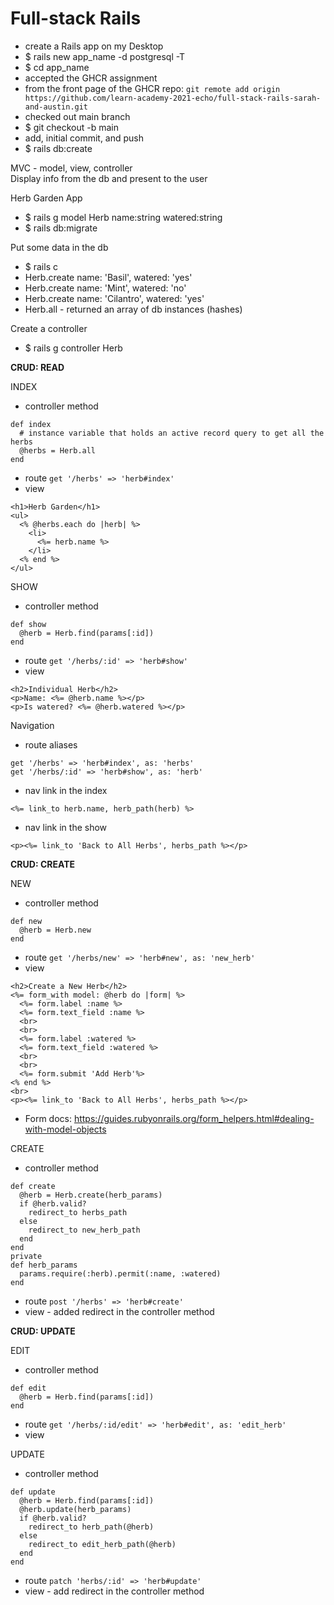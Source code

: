 # Full-stack Rails


- create a Rails app on my Desktop
- $ rails new app_name -d postgresql -T
- $ cd app_name
- accepted the GHCR assignment
- from the front page of the GHCR repo: `git remote add origin https://github.com/learn-academy-2021-echo/full-stack-rails-sarah-and-austin.git`
- checked out main branch
- $ git checkout -b main
- add, initial commit, and push
- $ rails db:create

MVC - model, view, controller  
Display info from the db and present to the user

Herb Garden App
- $ rails g model Herb name:string watered:string
- $ rails db:migrate

Put some data in the db
- $ rails c
- Herb.create name: 'Basil', watered: 'yes'
- Herb.create name: 'Mint', watered: 'no'
- Herb.create name: 'Cilantro', watered: 'yes'
- Herb.all - returned an array of db instances (hashes)

Create a controller
- $ rails g controller Herb


**CRUD: READ**

INDEX
- controller method
```
def index
  # instance variable that holds an active record query to get all the herbs
  @herbs = Herb.all
end
```
- route `get '/herbs' => 'herb#index'`
- view
```
<h1>Herb Garden</h1>
<ul>
  <% @herbs.each do |herb| %>
    <li>
      <%= herb.name %>
    </li>
  <% end %>
</ul>
```

SHOW
- controller method
```
def show
  @herb = Herb.find(params[:id])
end
```
- route `get '/herbs/:id' => 'herb#show'`
- view
```
<h2>Individual Herb</h2>
<p>Name: <%= @herb.name %></p>
<p>Is watered? <%= @herb.watered %></p>
```

Navigation
- route aliases
```
get '/herbs' => 'herb#index', as: 'herbs'
get '/herbs/:id' => 'herb#show', as: 'herb'
```
- nav link in the index
```
<%= link_to herb.name, herb_path(herb) %>
```
- nav link in the show
```
<p><%= link_to 'Back to All Herbs', herbs_path %></p>
```


**CRUD: CREATE**

NEW
- controller method
```
def new
  @herb = Herb.new
end
```
- route `get '/herbs/new' => 'herb#new', as: 'new_herb'`
- view
```
<h2>Create a New Herb</h2>
<%= form_with model: @herb do |form| %>
  <%= form.label :name %>
  <%= form.text_field :name %>
  <br>
  <br>
  <%= form.label :watered %>
  <%= form.text_field :watered %>
  <br>
  <br>
  <%= form.submit 'Add Herb'%>
<% end %>
<br>
<p><%= link_to 'Back to All Herbs', herbs_path %></p>
```
- Form docs: https://guides.rubyonrails.org/form_helpers.html#dealing-with-model-objects

CREATE
- controller method
```
def create
  @herb = Herb.create(herb_params)
  if @herb.valid?
    redirect_to herbs_path
  else
    redirect_to new_herb_path
  end
end
private
def herb_params
  params.require(:herb).permit(:name, :watered)
end
```
- route `post '/herbs' => 'herb#create'`
- view - added redirect in the controller method


**CRUD: UPDATE**

EDIT
- controller method
```
def edit
  @herb = Herb.find(params[:id])
end
```
- route `get '/herbs/:id/edit' => 'herb#edit', as: 'edit_herb'`
- view

UPDATE
- controller method
```
def update
  @herb = Herb.find(params[:id])
  @herb.update(herb_params)
  if @herb.valid?
    redirect_to herb_path(@herb)
  else
    redirect_to edit_herb_path(@herb)
  end
end
```
- route `patch 'herbs/:id' => 'herb#update'`
- view - add redirect in the controller method
